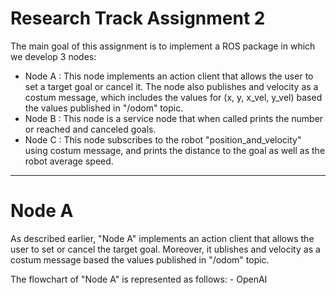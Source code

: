 # Research Track Assignment 2

The main goal of this assignment is to implement a ROS package in which we develop 3 nodes:
* Node A : This node implements an action client that allows the user to set a target goal or cancel it. The node also publishes and velocity as a costum message, which includes the values for (x, y, x_vel, y_vel) based the values published in "/odom" topic.
* Node B : This node is a service node that when called prints the number or reached and canceled goals.
* Node C : This node subscribes to the robot "position_and_velocity" using costum message, and prints the distance to the goal as well as the robot average speed.

---------------------------
# Node A
As described earlier, "Node A" implements an action client that allows the user to set or cancel the target goal. Moreover, it ublishes and velocity as a costum message based the values published in "/odom" topic.

The flowchart of "Node A" is represented as follows: - OpenAI
